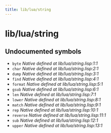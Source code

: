 ```yaml
---
title: lib/lua/string
---
```

# lib/lua/string
## Undocumented symbols
 - `byte` *Native defined at lib/lua/string.lisp:1:1*
 - `char` *Native defined at lib/lua/string.lisp:2:1*
 - `dump` *Native defined at lib/lua/string.lisp:3:1*
 - `find` *Native defined at lib/lua/string.lisp:4:1*
 - `format` *Native defined at lib/lua/string.lisp:5:1*
 - `gsub` *Native defined at lib/lua/string.lisp:6:1*
 - `len` *Native defined at lib/lua/string.lisp:7:1*
 - `lower` *Native defined at lib/lua/string.lisp:8:1*
 - `match` *Native defined at lib/lua/string.lisp:9:1*
 - `rep` *Native defined at lib/lua/string.lisp:10:1*
 - `reverse` *Native defined at lib/lua/string.lisp:11:1*
 - `sub` *Native defined at lib/lua/string.lisp:12:1*
 - `upper` *Native defined at lib/lua/string.lisp:13:1*
